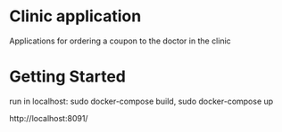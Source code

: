 # Clinic application

Applications for ordering a coupon to the doctor in the clinic

# Getting Started

run in localhost: sudo docker-compose build, sudo docker-compose up

http://localhost:8091/